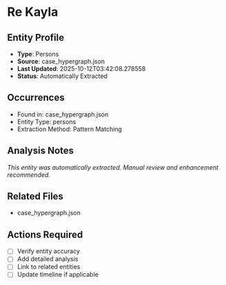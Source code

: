 # Re Kayla

## Entity Profile
- **Type**: Persons
- **Source**: case_hypergraph.json
- **Last Updated**: 2025-10-12T03:42:08.278558
- **Status**: Automatically Extracted

## Occurrences
- Found in: case_hypergraph.json
- Entity Type: persons
- Extraction Method: Pattern Matching

## Analysis Notes
*This entity was automatically extracted. Manual review and enhancement recommended.*

## Related Files
- case_hypergraph.json

## Actions Required
- [ ] Verify entity accuracy
- [ ] Add detailed analysis
- [ ] Link to related entities
- [ ] Update timeline if applicable
